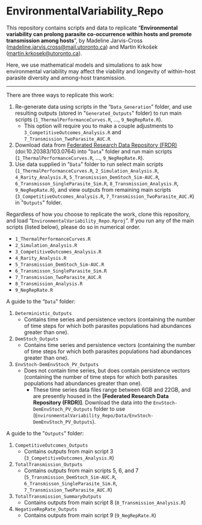 # EnvironmentalVariability_Repo
This repository contains scripts and data to replicate “**Environmental variability can prolong parasite co-occurrence within hosts and promote transmission among hosts**”, by Madeline Jarvis-Cross (madeline.jarvis.cross@mail.utoronto.ca) and Martin Krkošek (martin.krkosek@utoronto.ca). 

Here, we use mathematical models and simulations to ask how environmental variability may affect the viability and longevity of within-host parasite diversity and among-host transmission. 

---

There are three ways to replicate this work:

1. Re-generate data using scripts in the “`Data_Generation`” folder, and use resulting outputs (stored in "`Generated_Outputs`" folder) to run main scripts (`1_ThermalPerformanceCurves.R`, ..., `9_NegRepRate.R`).
	* This option will require you to make a couple adjustments to `3_CompetitiveOutcomes_Analysis.R` and `7_Transmission_TwoParasite_AUC.R`
2. Download data from [Federated Research Data Repository (FRDR)](https://www.frdr-dfdr.ca/repo/dataset/064c6978-3fb1-42ca-b373-365d771e96c7) (doi:10.20383/103.0764) into "`Data`" folder and run main scripts (`1_ThermalPerformanceCurves.R`, ..., `9_NegRepRate.R`).
3. Use data supplied in "`Data`" folder to run select main scripts (`1_ThermalPerformanceCurves.R`, `2_Simulation_Analysis.R`, `4_Rarity_Analysis.R`, `5_Transmission_DemStoch_Sim-AUC.R`, `6_Transmisson_SingleParasite_Sim.R`, `8_Transmission_Analysis.R`, `9_NegRepRate.R`), and view outputs from remaining main scripts (`3_CompetitiveOutcomes_Analysis.R`, `7_Transmission_TwoParasite_AUC.R`) in "`Outputs`" folder.

Regardless of how you choose to replicate the work, clone this repository, and load “`EnvironmentalVariability_Repo.Rproj`”. If you run any of the main scripts (listed below), please do so in numerical order.

* `1_ThermalPerformanceCurves.R`
* `2_Simulation_Analysis.R`
* `3_CompetitiveOutcomes_Analysis.R`
* `4_Rarity_Analysis.R`
* `5_Transmission_DemStoch_Sim-AUC.R`
* `6_Transmisson_SingleParasite_Sim.R`
* `7_Transmission_TwoParasite_AUC.R`
* `8_Transmission_Analysis.R`
* `9_NegRepRate.R`

A guide to the “`Data`” folder:

1. `Deterministic_Outputs`
	* Contains time series and persistence vectors (containing the number of time steps for which both parasites populations had abundances greater than one).
2. `DemStoch_Outputs`
	* Contains time series and persistence vectors (containing the number of time steps for which both parasites populations had abundances greater than one).
3. `EnvStoch-DemEnvStoch_PV_Outputs`
	* Does not contain time series, but does contain persistence vectors (containing the number of time steps for which both parasites populations had abundances greater than one).
		* These time series data files range between 6GB and 22GB, and are presently housed in the **[Federated Research Data Repository (FRDR)]**. Download the data into the `EnvStoch-DemEnvStoch_PV_Outputs` folder to use (`EnvironmentalVariability_Repo/Data/EnvStoch-DemEnvStoch_PV_Outputs`).
		
A guide to the "`Outputs`" folder:

1. `CompetitiveOutcomes_Outputs`
	* Contains outputs from main script 3 (`3_CompetitiveOutcomes_Analysis.R`)
2. `TotalTransmission_Outputs`
	* Contains outputs from main scripts 5, 6, and 7 (`5_Transmission_DemStoch_Sim-AUC.R`, `6_Transmisson_SingleParasite_Sim.R`, `7_Transmission_TwoParasite_AUC.R`)
3. `TotalTransmission_SummaryOutputs`
	* Contains outputs from main script 8 (`8_Transmission_Analysis.R`)
4. `NegativeRepRate_Outputs`
	* Contains outputs from main script 9 (`9_NegRepRate.R`)
